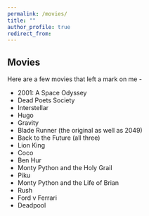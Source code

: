 ```yaml
---
permalink: /movies/
title: ""
author_profile: true
redirect_from:
---
```

## Movies
Here are a few movies that left a mark on me -

- 2001: A Space Odyssey
- Dead Poets Society
- Interstellar
- Hugo
- Gravity
- Blade Runner (the original as well as 2049)
- Back to the Future (all three)
- Lion King
- Coco
- Ben Hur
- Monty Python and the Holy Grail
- Piku
- Monty Python and the Life of Brian
- Rush
- Ford v Ferrari
- Deadpool
